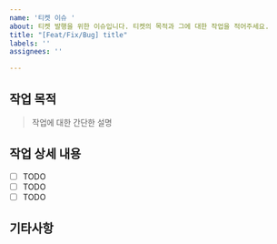 ```yaml
---
name: '티켓 이슈 '
about: 티켓 발행을 위한 이슈입니다. 티켓의 목적과 그에 대한 작업을 적어주세요.
title: "[Feat/Fix/Bug] title"
labels: ''
assignees: ''

---
```


## 작업 목적

> 작업에 대한 간단한 설명

## 작업 상세 내용

- [ ] TODO
- [ ] TODO
- [ ] TODO

## 기타사항
